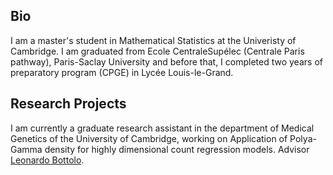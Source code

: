 ## Bio

I am a master's student in Mathematical Statistics at the Univeristy of Cambridge. I am graduated from Ecole CentraleSupélec (Centrale Paris pathway), Paris-Saclay University and before that, I completed two years of preparatory program (CPGE) in Lycée Louis-le-Grand.

## Research Projects

I am currently a graduate research assistant in the department of Medical Genetics of the University of Cambridge, working on Application of Polya-Gamma density for highly dimensional count regression models. 
Advisor [Leonardo Bottolo](https://www.c2d3.cam.ac.uk/directory/266/dr-leonardo-bottolo).


